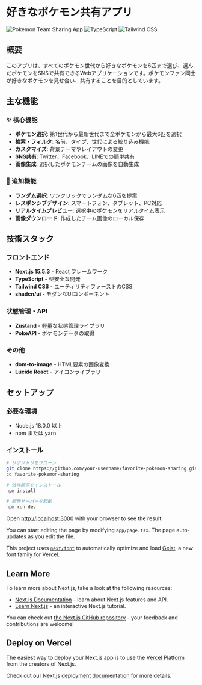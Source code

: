# 好きなポケモン共有アプリ

![Pokemon Team Sharing App](https://img.shields.io/badge/Next.js-15.5.3-black?style=for-the-badge&logo=next.js)
![TypeScript](https://img.shields.io/badge/TypeScript-5.0-blue?style=for-the-badge&logo=typescript)
![Tailwind CSS](https://img.shields.io/badge/Tailwind%20CSS-4.0-38B2AC?style=for-the-badge&logo=tailwind-css)

## 概要

このアプリは、すべてのポケモン世代から好きなポケモンを6匹まで選び、選んだポケモンをSNSで共有できるWebアプリケーションです。ポケモンファン同士が好きなポケモンを見せ合い、共有することを目的としています。

## 主な機能

### ✨ 核心機能

- **ポケモン選択**: 第1世代から最新世代まで全ポケモンから最大6匹を選択
- **検索・フィルタ**: 名前、タイプ、世代による絞り込み機能
- **カスタマイズ**: 背景テーマやレイアウトの変更
- **SNS共有**: Twitter、Facebook、LINEでの簡単共有
- **画像生成**: 選択したポケモンチームの画像を自動生成

### 🎯 追加機能

- **ランダム選択**: ワンクリックでランダムな6匹を提案
- **レスポンシブデザイン**: スマートフォン、タブレット、PC対応
- **リアルタイムプレビュー**: 選択中のポケモンをリアルタイム表示
- **画像ダウンロード**: 作成したチーム画像のローカル保存

## 技術スタック

### フロントエンド
- **Next.js 15.5.3** - React フレームワーク
- **TypeScript** - 型安全な開発
- **Tailwind CSS** - ユーティリティファーストのCSS
- **shadcn/ui** - モダンなUIコンポーネント

### 状態管理・API
- **Zustand** - 軽量な状態管理ライブラリ
- **PokeAPI** - ポケモンデータの取得

### その他
- **dom-to-image** - HTML要素の画像変換
- **Lucide React** - アイコンライブラリ

## セットアップ

### 必要な環境

- Node.js 18.0.0 以上
- npm または yarn

### インストール

```bash
# リポジトリをクローン
git clone https://github.com/your-username/favorite-pokemon-sharing.git
cd favorite-pokemon-sharing

# 依存関係をインストール
npm install

# 開発サーバーを起動
npm run dev
```

Open [http://localhost:3000](http://localhost:3000) with your browser to see the result.

You can start editing the page by modifying `app/page.tsx`. The page auto-updates as you edit the file.

This project uses [`next/font`](https://nextjs.org/docs/app/building-your-application/optimizing/fonts) to automatically optimize and load [Geist](https://vercel.com/font), a new font family for Vercel.

## Learn More

To learn more about Next.js, take a look at the following resources:

- [Next.js Documentation](https://nextjs.org/docs) - learn about Next.js features and API.
- [Learn Next.js](https://nextjs.org/learn) - an interactive Next.js tutorial.

You can check out [the Next.js GitHub repository](https://github.com/vercel/next.js) - your feedback and contributions are welcome!

## Deploy on Vercel

The easiest way to deploy your Next.js app is to use the [Vercel Platform](https://vercel.com/new?utm_medium=default-template&filter=next.js&utm_source=create-next-app&utm_campaign=create-next-app-readme) from the creators of Next.js.

Check out our [Next.js deployment documentation](https://nextjs.org/docs/app/building-your-application/deploying) for more details.
